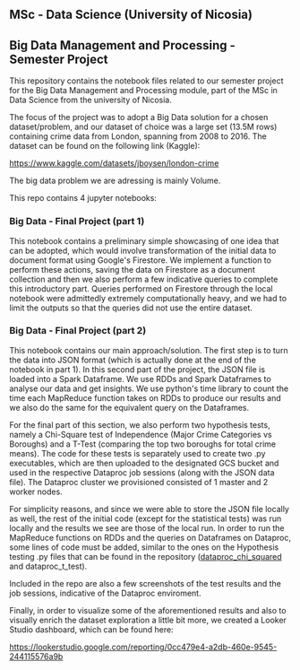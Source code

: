 ## MSc - Data Science (University of Nicosia)
## Big Data Management and Processing - Semester Project

This repository contains the notebook files related to our semester project for the Big Data Management and Processing module, part of the MSc in Data Science from the university of Nicosia.

The focus of the project was to adopt a Big Data solution for a chosen dataset/problem, and our dataset of choice was a large set (13.5M rows) containing crime data from London, spanning from 2008 to 2016. The dataset can be found on the following link (Kaggle):

https://www.kaggle.com/datasets/jboysen/london-crime

The big data problem we are adressing is mainly Volume.

This repo contains 4 jupyter notebooks:

### Big Data - Final Project (part 1)
This notebook contains a preliminary simple showcasing of one idea that can be adopted, which would involve transformation of the initial data to document format using Google's Firestore. We implement a function to perform these actions, saving the data on Firestore as a document collection and then we also perform a few indicative queries to complete this introductory part. Queries performed on Firestore through the local notebook were admittedly extremely computationally heavy, and we had to limit the outputs so that the queries did not use the entire dataset.

### Big Data - Final Project (part 2)
This notebook contains our main approach/solution.
The first step is to turn the data into JSON format (which is actually done at the end of the notebook in part 1).
In this second part of the project, the JSON file is loaded into a Spark Dataframe. We use RDDs and Spark Dataframes to analyse our data and get insights. 
We use python's time library to count the time each MapReduce function takes on RDDs to produce our results and we also do the same for the equivalent query
on the Dataframes.

For the final part of this section, we also perform two hypothesis tests, namely a Chi-Square test of Independence (Major Crime Categories vs Boroughs) and a T-Test (comparing the top two boroughs for total crime means). The code for these tests is separately used to create two .py executables, which are then uploaded to the designated GCS bucket and used in the respective Dataproc job sessions (along with the JSON data file). The Dataproc cluster we provisioned consisted of 1 master and 2 worker nodes.

For simplicity reasons, and since we were able to store the JSON file locally as well, the rest of the initial code (except for the statistical tests) was run locally and the results we see are those of the local run. 
In order to run the MapReduce functions on RDDs and the queries on Dataframes on Dataproc, some lines of code must be added, similar to the ones on the Hypothesis testing .py files that can be found in the repository (<u>dataproc_chi_squared</u> and dataproc_t_test).

Included in the repo are also a few screenshots of the test results and the job sessions, indicative of the Dataproc enviroment.

Finally, in order to visualize some of the aforementioned results and also to visually enrich the dataset exploration a little bit more, we created a Looker Studio dashboard, which can be found here:

https://lookerstudio.google.com/reporting/0cc479e4-a2db-460e-9545-244115576a9b

